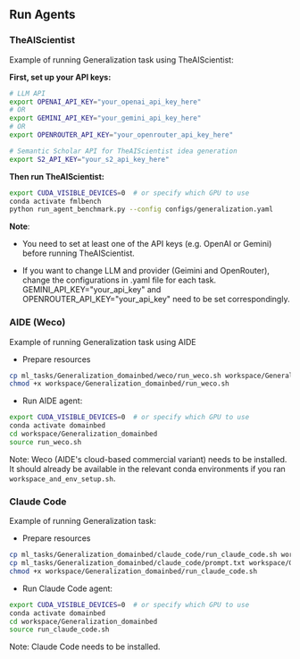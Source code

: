 ## Run Agents
### TheAIScientist
Example of running Generalization task using TheAIScientist:

**First, set up your API keys:**
```bash
# LLM API
export OPENAI_API_KEY="your_openai_api_key_here"
# OR
export GEMINI_API_KEY="your_gemini_api_key_here"
# OR
export OPENROUTER_API_KEY="your_openrouter_api_key_here"

# Semantic Scholar API for TheAIScientist idea generation
export S2_API_KEY="your_s2_api_key_here"
```

**Then run TheAIScientist:**
```bash
export CUDA_VISIBLE_DEVICES=0  # or specify which GPU to use
conda activate fmlbench
python run_agent_benchmark.py --config configs/generalization.yaml
```

**Note**: 
- You need to set at least one of the API keys (e.g. OpenAI or Gemini) before running TheAIScientist.

- If you want to change LLM and provider (Geimini and OpenRouter), change the configurations in .yaml file for each task. GEMINI_API_KEY="your_api_key" and OPENROUTER_API_KEY="your_api_key" need to be set correspondingly.



### AIDE (Weco)
Example of running Generalization task using AIDE

- Prepare resources
```bash
cp ml_tasks/Generalization_domainbed/weco/run_weco.sh workspace/Generalization_domainbed/run_weco.sh
chmod +x workspace/Generalization_domainbed/run_weco.sh
```
- Run AIDE agent:
```bash
export CUDA_VISIBLE_DEVICES=0  # or specify which GPU to use
conda activate domainbed
cd workspace/Generalization_domainbed
source run_weco.sh
```

Note: Weco (AIDE's cloud-based commercial variant) needs to be installed. It should already be available in the relevant conda environments if you ran `workspace_and_env_setup.sh`.


### Claude Code
Example of running Generalization task:
- Prepare resources
```bash
cp ml_tasks/Generalization_domainbed/claude_code/run_claude_code.sh workspace/Generalization_domainbed/run_claude_code.sh
cp ml_tasks/Generalization_domainbed/claude_code/prompt.txt workspace/Generalization_domainbed/prompt.txt
chmod +x workspace/Generalization_domainbed/run_claude_code.sh
```
- Run Claude Code agent:
```bash
export CUDA_VISIBLE_DEVICES=0  # or specify which GPU to use
conda activate domainbed
cd workspace/Generalization_domainbed
source run_claude_code.sh
```

Note: Claude Code needs to be installed.